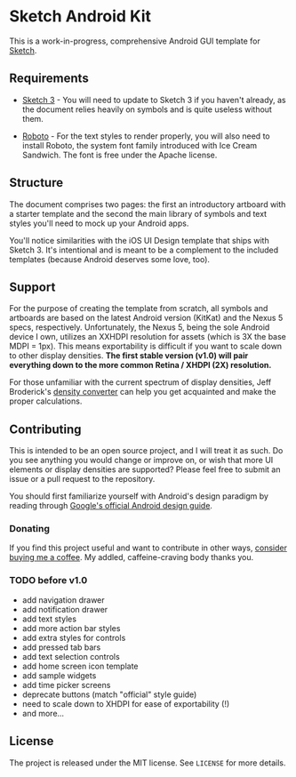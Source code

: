 # Sketch Android Kit

This is a work-in-progress, comprehensive Android GUI template for [Sketch](http://bohemiancoding.com/sketch/).

## Requirements

* [Sketch 3](http://bohemiancoding.com/sketch/) - You will need to update to Sketch 3 if you haven't already, as the document relies heavily on symbols and is quite useless without them.

* [Roboto](http://developer.android.com/design/style/typography.html) - For the text styles to render properly, you will also need to install Roboto, the system font family introduced with Ice Cream Sandwich. The font is free under the Apache license.

## Structure

The document comprises two pages: the first an introductory artboard with a starter template and the second the main library of symbols and text styles you'll need to mock up your Android apps.

You'll notice similarities with the iOS UI Design template that ships with Sketch 3. It's intentional and is meant to be a complement to the included templates (because Android deserves some love, too).

## Support

For the purpose of creating the template from scratch, all symbols and artboards are based on the latest Android version (KitKat) and the Nexus 5 specs, respectively. Unfortunately, the Nexus 5, being the sole Android device I own, utilizes an XXHDPI resolution for assets (which is 3X the base MDPI = 1px). This means exportability is difficult if you want to scale down to other display densities. **The first stable version (v1.0) will pair everything down to the more common Retina / XHDPI (2X) resolution.**

For those unfamiliar with the current spectrum of display densities, Jeff Broderick's [density converter](http://density.brdrck.me/) can help you get acquainted and make the proper calculations.

## Contributing

This is intended to be an open source project, and I will treat it as such. Do you see anything you would change or improve on, or wish that more UI elements or display densities are supported? Please feel free to submit an issue or a pull request to the repository.

You should first familiarize yourself with Android's design paradigm by reading through [Google's official Android design guide](https://developer.android.com/design/index.html).

### Donating

If you find this project useful and want to contribute in other ways, [consider buying me a coffee][donate]. My addled, caffeine-craving body thanks you.

[donate]: mailto:square@chen.io?cc=cash@square.com&subject=%244.00&body=Here's%20a%20coffee%20on%20me%20for%20your%20awesome%20work.

### TODO before v1.0

* add navigation drawer
* add notification drawer
* add text styles
* add more action bar styles
* add extra styles for controls
* add pressed tab bars
* add text selection controls
* add home screen icon template
* add sample widgets
* add time picker screens
* deprecate buttons (match "official" style guide)
* need to scale down to XHDPI for ease of exportability (!)
* and more...

## License

The project is released under the MIT license. See `LICENSE` for more details.
